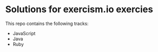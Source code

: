 # Solutions for exercism.io exercies

This repo contains the following tracks:

* JavaScript
* Java
* Ruby
